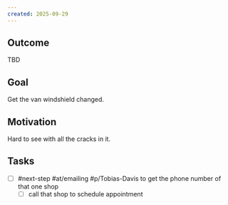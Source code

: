 ```yaml
---
created: 2025-09-29
---
```


## Outcome
TBD
## Goal
Get the van windshield changed.
## Motivation
Hard to see with all the cracks in it.
## Tasks
- [ ] #next-step #at/emailing #p/Tobias-Davis to get the phone number of that one shop
	- [ ] call that shop to schedule appointment
